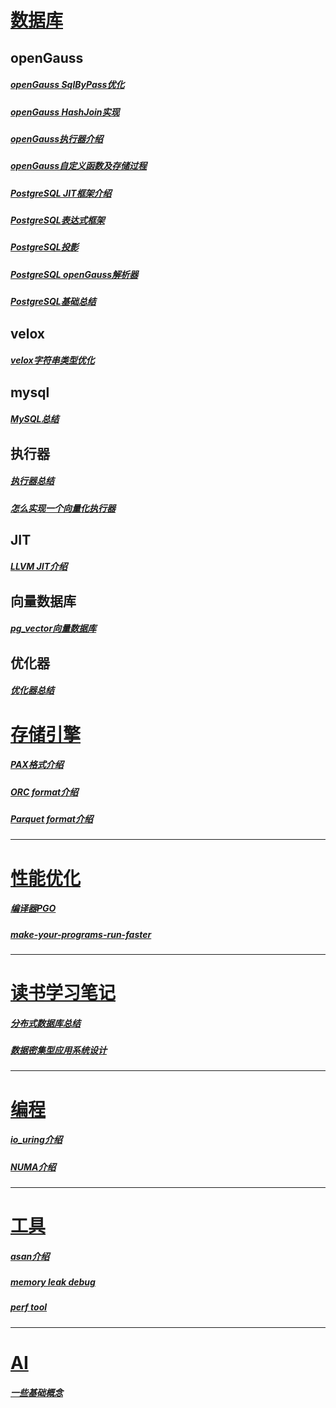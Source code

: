# [数据库](https://github.com/onelazyteam/blog/tree/master/database)

## openGauss

##### [openGauss SqlByPass优化](https://github.com/onelazyteam/blog/blob/master/database/openGauss-SqlByPass.md)

##### [openGauss HashJoin实现](https://github.com/onelazyteam/blog/blob/master/database/openGauss-HashJoin.md)

##### 	[openGauss执行器介绍](https://github.com/onelazyteam/blog/blob/master/database/openGauss%E6%89%A7%E8%A1%8C%E5%99%A8%E6%B5%81%E7%A8%8B.md)

##### 	[openGauss自定义函数及存储过程](https://github.com/onelazyteam/blog/blob/master/database/openGauss%E8%87%AA%E5%AE%9A%E4%B9%89%E5%87%BD%E6%95%B0%E5%92%8C%E5%AD%98%E5%82%A8%E8%BF%87%E7%A8%8B%E8%A7%A3%E6%9E%90.md)

##### [PostgreSQL JIT框架介绍](https://github.com/onelazyteam/blog/blob/master/database/PostgreSQL17-JIT.md)

##### [PostgreSQL表达式框架](https://github.com/onelazyteam/blog/blob/master/database/PostgreSQL-Expr.md)

##### [PostgreSQL投影](https://github.com/onelazyteam/blog/blob/master/database/PostgreSQL-Projection.md)

##### [PostgreSQL openGauss解析器](https://github.com/onelazyteam/blog/blob/master/database/pg-og%E8%A7%A3%E6%9E%90%E5%99%A8.md)

##### [PostgreSQL基础总结](https://github.com/onelazyteam/blog/blob/master/database/postgres%E6%80%BB%E7%BB%93.md)



## velox

##### [velox字符串类型优化](https://github.com/onelazyteam/blog/blob/master/database/velox-string-optimization.md)



## mysql

##### [MySQL总结](https://github.com/onelazyteam/blog/blob/master/database/mysql_summarize.md)



## 执行器

##### [执行器总结](https://github.com/onelazyteam/blog/blob/master/database/%E6%89%A7%E8%A1%8C%E5%99%A8.md)

##### [怎么实现一个向量化执行器](https://github.com/onelazyteam/blog/blob/master/database/how-to-implement-a-vectorized-executor.md)



## JIT

##### [LLVM JIT介绍](https://github.com/onelazyteam/blog/blob/master/database/LLVM-JIT.md)



## 向量数据库

##### [pg_vector向量数据库](https://github.com/onelazyteam/blog/blob/master/vectordb/pg_vector.md)



## 优化器

##### [优化器总结](https://github.com/onelazyteam/blog/blob/master/database/%E4%BC%98%E5%8C%96%E5%99%A8%E4%BB%8B%E7%BB%8D.md)



# [存储引擎](https://github.com/onelazyteam/blog/tree/master/storage)

##### [PAX格式介绍](https://github.com/onelazyteam/blog/blob/master/storage/pax-format.md)

##### [ORC format介绍](https://github.com/onelazyteam/blog/blob/master/storage/orc-format.md)

##### [Parquet format介绍](https://github.com/onelazyteam/blog/blob/master/storage/parquet-format.md)



-------------------------------------------------------------------------------------------------------------------------------------------------------------------------------------------

# [性能优化](https://github.com/onelazyteam/blog/tree/master/performance-optimization)

##### [编译器PGO](https://github.com/onelazyteam/blog/blob/master/performance-optimization/%E7%BC%96%E8%AF%91%E5%99%A8PGO%E6%8A%80%E6%9C%AF%E6%98%AF%E4%BB%80%E4%B9%88.md)

##### [make-your-programs-run-faster](https://github.com/onelazyteam/blog/blob/master/performance-optimization/make-your-programs-run-faster.md)

-------------------------------------------------------------------------------------------------------------------------------------------------------------------------------------------



# [读书学习笔记](https://github.com/onelazyteam/blog/tree/master/reading-notes)

##### [分布式数据库总结](https://github.com/onelazyteam/blog/tree/master/reading-notes/%E5%88%86%E5%B8%83%E5%BC%8F%E6%95%B0%E6%8D%AE%E5%BA%93%E8%AF%BE%E7%A8%8B)

##### [数据密集型应用系统设计](https://github.com/onelazyteam/blog/tree/master/reading-notes/%E6%95%B0%E6%8D%AE%E5%AF%86%E9%9B%86%E5%9E%8B%E5%BA%94%E7%94%A8%E7%B3%BB%E7%BB%9F%E8%AE%BE%E8%AE%A1)

-------------------------------------------------------------------------------------------------------------------------------------------------------------------------------------------



# [编程](https://github.com/onelazyteam/blog/tree/master/programming)

##### [io_uring介绍](https://github.com/onelazyteam/blog/blob/master/programming/io_uring%20%E4%BB%8B%E7%BB%8D%E4%BB%A5%E5%8F%8A%E7%A4%BA%E4%BE%8B.markdown)

##### [NUMA介绍](https://github.com/onelazyteam/blog/blob/master/programming/NUMA.md)

-------------------------------------------------------------------------------------------------------------------------------------------------------------------------------------------



# [工具](https://github.com/onelazyteam/blog/tree/master/development-tools)

##### [asan介绍](https://github.com/onelazyteam/blog/tree/master/development-tools/analyze_memory_issues_in_C_C++.md)

##### [memory leak debug](https://github.com/onelazyteam/blog/tree/master/development-tools/memory_leak_debug.md)

##### [perf tool](https://github.com/onelazyteam/blog/tree/master/development-tools/about_perf.md)

-------------------------------------------------------------------------------------------------------------------------------------------------------------------------------------------



# [AI](https://github.com/onelazyteam/blog/tree/master/ai)

##### [一些基础概念](https://github.com/onelazyteam/blog/tree/master/ai/ai-basci.md)
